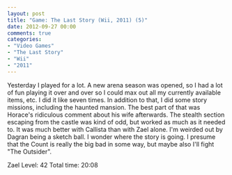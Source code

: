 ```yaml
---
layout: post
title: "Game: The Last Story (Wii, 2011) (5)"
date: 2012-09-27 00:00
comments: true
categories:
- "Video Games"
- "The Last Story"
- "Wii"
- "2011"
---
```


Yesterday I played for a lot. A new arena season was opened, so I
had a lot of fun playing it over and over so I could max out all
my currently available items, etc. I did it like seven times. In
addition to that, I did some story missions, including the
haunted mansion. The best part of that was Horace's ridiculous
comment about his wife afterwards. The stealth section escaping
from the castle was kind of odd, but worked as much as it needed
to. It was much better with Callista than with Zael alone. I'm
weirded out by Dagran being a sketch ball. I wonder where the
story is going. I presume that the Count is really the big bad in
some way, but maybe also I'll fight "The Outsider".

Zael Level: 42
Total time: 20:08
